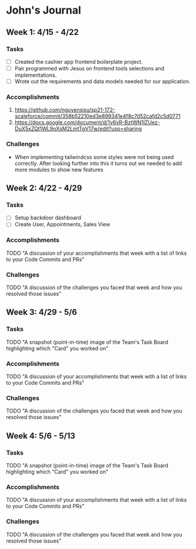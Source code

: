 # John's Journal

## Week 1: 4/15 - 4/22

### Tasks

- [ ] Created the cashier app frontend boilerplate project.
- [ ] Pair programmed with Jesus on frontend tools selections and implementations.
- [ ] Wrote out the requirements and data models needed for our application.

### Accomplishments

1. https://github.com/nguyensjsu/sp21-172-scaleforce/commit/358b52210ed3e899341e4f8c7d52cafd2c5d0771
2. https://docs.google.com/document/d/1v6vR-BztWN1lZUez-DuX5xZQt1WL9oXsM2LmtTgV17w/edit?usp=sharing

### Challenges

- When implementing tailwindcss some styles were not being used correctly. After looking further into this it turns out we needed to add more modules to show new features

## Week 2: 4/22 - 4/29

### Tasks

- [ ] Setup backdoor dashboard
- [ ] Create User, Appointments, Sales View

### Accomplishments

TODO "A discussion of your accomplishments that week with a list of links to
your Code Commits and PRs"

### Challenges

TODO "A discussion of the challenges you faced that week and how you resolved
those issues"

## Week 3: 4/29 - 5/6

### Tasks

TODO "A snapshot (point-in-time) image of the Team's Task Board highlighting
which "Card" you worked on"

### Accomplishments

TODO "A discussion of your accomplishments that week with a list of links to
your Code Commits and PRs"

### Challenges

TODO "A discussion of the challenges you faced that week and how you resolved
those issues"

## Week 4: 5/6 - 5/13

### Tasks

TODO "A snapshot (point-in-time) image of the Team's Task Board highlighting
which "Card" you worked on"

### Accomplishments

TODO "A discussion of your accomplishments that week with a list of links to
your Code Commits and PRs"

### Challenges

TODO "A discussion of the challenges you faced that week and how you resolved
those issues"
